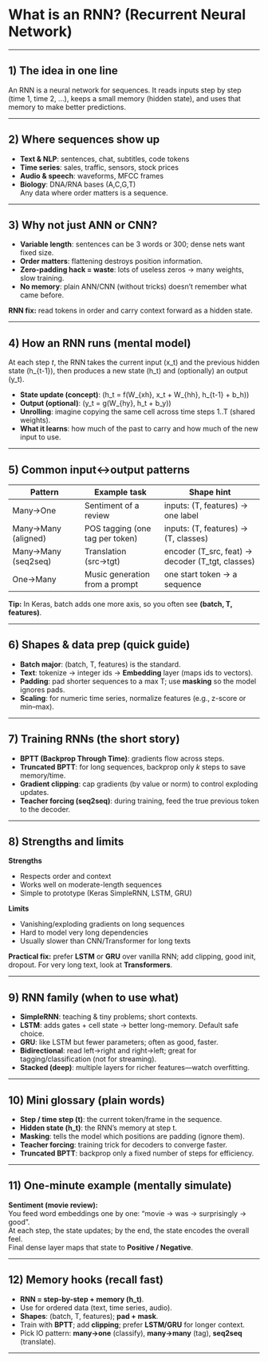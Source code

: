 # What is an RNN? (Recurrent Neural Network)

---

## 1) The idea in one line
An RNN is a neural network for sequences. It reads inputs step by step (time 1, time 2, …), keeps a small memory (hidden state), and uses that memory to make better predictions.

---

## 2) Where sequences show up
- **Text & NLP**: sentences, chat, subtitles, code tokens  
- **Time series**: sales, traffic, sensors, stock prices  
- **Audio & speech**: waveforms, MFCC frames  
- **Biology**: DNA/RNA bases (A,C,G,T)  
Any data where order matters is a sequence.

---

## 3) Why not just ANN or CNN?
- **Variable length**: sentences can be 3 words or 300; dense nets want fixed size.  
- **Order matters**: flattening destroys position information.  
- **Zero-padding hack = waste**: lots of useless zeros → many weights, slow training.  
- **No memory**: plain ANN/CNN (without tricks) doesn’t remember what came before.  

**RNN fix:** read tokens in order and carry context forward as a hidden state.

---

## 4) How an RNN runs (mental model)
At each step *t*, the RNN takes the current input \(x_t\) and the previous hidden state \(h_{t-1}\), then produces a new state \(h_t\) and (optionally) an output \(y_t\).
- **State update (concept)**: \(h_t = f(W_{xh}\, x_t + W_{hh}\, h_{t-1} + b_h)\)  
- **Output (optional)**: \(y_t = g(W_{hy}\, h_t + b_y)\)  
- **Unrolling**: imagine copying the same cell across time steps 1..T (shared weights).  
- **What it learns**: how much of the past to carry and how much of the new input to use.

---

## 5) Common input↔output patterns
| Pattern                 | Example task                         | Shape hint                                 |
|-------------------------|--------------------------------------|---------------------------------------------|
| Many→One                | Sentiment of a review                | inputs: (T, features) → one label           |
| Many→Many (aligned)     | POS tagging (one tag per token)      | inputs: (T, features) → (T, classes)        |
| Many→Many (seq2seq)     | Translation (src→tgt)                | encoder (T_src, feat) → decoder (T_tgt, classes) |
| One→Many                | Music generation from a prompt       | one start token → a sequence                |

**Tip:** In Keras, batch adds one more axis, so you often see **(batch, T, features)**.

---

## 6) Shapes & data prep (quick guide)
- **Batch major**: (batch, T, features) is the standard.  
- **Text**: tokenize → integer ids → **Embedding** layer (maps ids to vectors).  
- **Padding**: pad shorter sequences to a max T; use **masking** so the model ignores pads.  
- **Scaling**: for numeric time series, normalize features (e.g., z-score or min–max).

---

## 7) Training RNNs (the short story)
- **BPTT (Backprop Through Time)**: gradients flow across steps.  
- **Truncated BPTT**: for long sequences, backprop only *k* steps to save memory/time.  
- **Gradient clipping**: cap gradients (by value or norm) to control exploding updates.  
- **Teacher forcing (seq2seq)**: during training, feed the true previous token to the decoder.

---

## 8) Strengths and limits
**Strengths**
- Respects order and context  
- Works well on moderate-length sequences  
- Simple to prototype (Keras SimpleRNN, LSTM, GRU)  

**Limits**
- Vanishing/exploding gradients on long sequences  
- Hard to model very long dependencies  
- Usually slower than CNN/Transformer for long texts  

**Practical fix:** prefer **LSTM** or **GRU** over vanilla RNN; add clipping, good init, dropout. For very long text, look at **Transformers**.

---

## 9) RNN family (when to use what)
- **SimpleRNN**: teaching & tiny problems; short contexts.  
- **LSTM**: adds gates + cell state → better long-memory. Default safe choice.  
- **GRU**: like LSTM but fewer parameters; often as good, faster.  
- **Bidirectional**: read left→right and right→left; great for tagging/classification (not for streaming).  
- **Stacked (deep)**: multiple layers for richer features—watch overfitting.

---

## 10) Mini glossary (plain words)
- **Step / time step (t)**: the current token/frame in the sequence.  
- **Hidden state (h_t)**: the RNN’s memory at step t.  
- **Masking**: tells the model which positions are padding (ignore them).  
- **Teacher forcing**: training trick for decoders to converge faster.  
- **Truncated BPTT**: backprop only a fixed number of steps for efficiency.

---

## 11) One-minute example (mentally simulate)
**Sentiment (movie review):**  
You feed word embeddings one by one: “movie → was → surprisingly → good”.  
At each step, the state updates; by the end, the state encodes the overall feel.  
Final dense layer maps that state to **Positive / Negative**.

---

## 12) Memory hooks (recall fast)
- **RNN = step-by-step + memory (h_t)**.  
- Use for ordered data (text, time series, audio).  
- **Shapes**: (batch, T, features); **pad + mask**.  
- Train with **BPTT**; add **clipping**; prefer **LSTM/GRU** for longer context.  
- Pick IO pattern: **many→one** (classify), **many→many** (tag), **seq2seq** (translate).

---